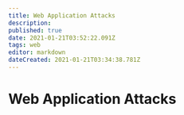 ```yaml
---
title: Web Application Attacks
description: 
published: true
date: 2021-01-21T03:52:22.091Z
tags: web
editor: markdown
dateCreated: 2021-01-21T03:34:38.781Z
---
```


# Web Application Attacks 


